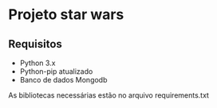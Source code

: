 # Projeto star wars

## Requisitos
- Python 3.x
- Python-pip atualizado
- Banco de dados Mongodb

As bibliotecas necessárias estão no arquivo requirements.txt
